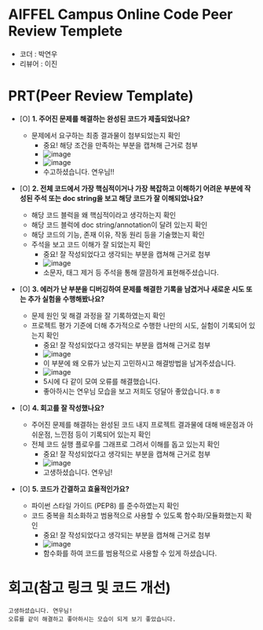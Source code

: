 # AIFFEL Campus Online Code Peer Review Templete
- 코더 : 박연우
- 리뷰어 : 이진


# PRT(Peer Review Template)
- [O]  **1. 주어진 문제를 해결하는 완성된 코드가 제출되었나요?**
    - 문제에서 요구하는 최종 결과물이 첨부되었는지 확인
        - 중요! 해당 조건을 만족하는 부분을 캡쳐해 근거로 첨부
        - ![image](https://github.com/user-attachments/assets/f393f1d0-77e0-48f4-95a4-ee2395fa1c81)
        - ![image](https://github.com/user-attachments/assets/3aa9183c-d538-4479-9338-0422808bbe88)
        - 수고하셨습니다. 연우님!!


    
- [O]  **2. 전체 코드에서 가장 핵심적이거나 가장 복잡하고 이해하기 어려운 부분에 작성된 
주석 또는 doc string을 보고 해당 코드가 잘 이해되었나요?**
    - 해당 코드 블럭을 왜 핵심적이라고 생각하는지 확인
    - 해당 코드 블럭에 doc string/annotation이 달려 있는지 확인
    - 해당 코드의 기능, 존재 이유, 작동 원리 등을 기술했는지 확인
    - 주석을 보고 코드 이해가 잘 되었는지 확인
        - 중요! 잘 작성되었다고 생각되는 부분을 캡쳐해 근거로 첨부
        - ![image](https://github.com/user-attachments/assets/8641fbbc-4b54-4a0f-9acc-57a1db19edc5)
        - 소문자, 태그 제거 등 주석을 통해 깔끔하게 표현해주셨습니다. 

        
- [O]  **3. 에러가 난 부분을 디버깅하여 문제를 해결한 기록을 남겼거나
새로운 시도 또는 추가 실험을 수행해봤나요?**
    - 문제 원인 및 해결 과정을 잘 기록하였는지 확인
    - 프로젝트 평가 기준에 더해 추가적으로 수행한 나만의 시도, 
    실험이 기록되어 있는지 확인
        - 중요! 잘 작성되었다고 생각되는 부분을 캡쳐해 근거로 첨부
        - ![image](https://github.com/user-attachments/assets/3dfe86ad-17b0-493a-82bb-d7e431682fc1)
        - 이 부분에 왜 오류가 났는지 고민하시고 해결방법을 남겨주셨습니다.
        - ![image](https://github.com/user-attachments/assets/93a59b1a-ff49-4ca1-9640-facf7e0c906e)
        - 5시에 다 같이 모여 오류를 해결했습니다.
        - 좋아하시는 연우님 모습을 보고 저희도 덩달아 좋았습니다.ㅎㅎ

        
- [O]  **4. 회고를 잘 작성했나요?**
    - 주어진 문제를 해결하는 완성된 코드 내지 프로젝트 결과물에 대해
    배운점과 아쉬운점, 느낀점 등이 기록되어 있는지 확인
    - 전체 코드 실행 플로우를 그래프로 그려서 이해를 돕고 있는지 확인
        - 중요! 잘 작성되었다고 생각되는 부분을 캡쳐해 근거로 첨부
        - ![image](https://github.com/user-attachments/assets/142f490b-c5f0-468b-9940-553847978700)
        - 고생하셨습니다. 연우님!

        
- [O]  **5. 코드가 간결하고 효율적인가요?**
    - 파이썬 스타일 가이드 (PEP8) 를 준수하였는지 확인
    - 코드 중복을 최소화하고 범용적으로 사용할 수 있도록 함수화/모듈화했는지 확인
        - 중요! 잘 작성되었다고 생각되는 부분을 캡쳐해 근거로 첨부
        - ![image](https://github.com/user-attachments/assets/9a54bbd0-9616-4efa-b1fb-3b99acf23ee6)
        - 함수화를 하여 코드를 범용적으로 사용할 수 있게 하셨습니다.



# 회고(참고 링크 및 코드 개선)
```
고생하셨습니다. 연우님!
오류를 같이 해결하고 좋아하시는 모습이 되게 보기 좋았습니다.
```
